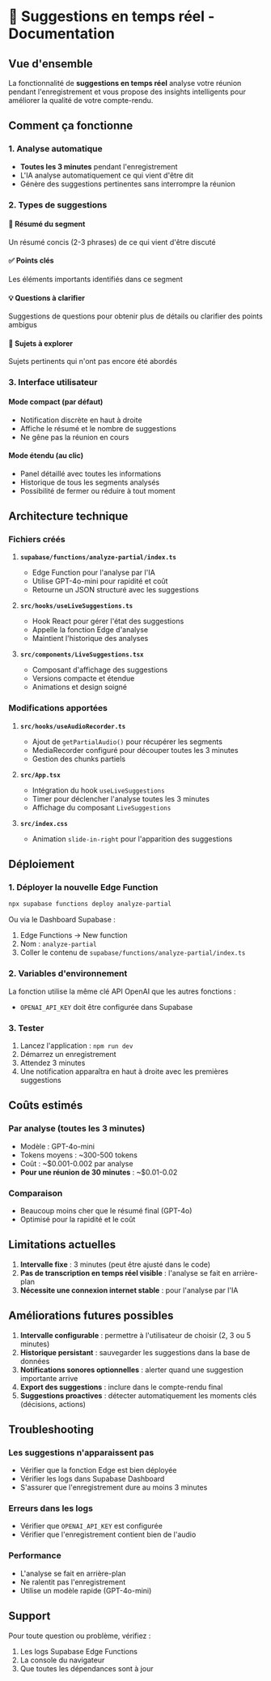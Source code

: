# 🎯 Suggestions en temps réel - Documentation

## Vue d'ensemble

La fonctionnalité de **suggestions en temps réel** analyse votre réunion pendant l'enregistrement et vous propose des insights intelligents pour améliorer la qualité de votre compte-rendu.

## Comment ça fonctionne

### 1. Analyse automatique
- **Toutes les 3 minutes** pendant l'enregistrement
- L'IA analyse automatiquement ce qui vient d'être dit
- Génère des suggestions pertinentes sans interrompre la réunion

### 2. Types de suggestions

#### 📝 Résumé du segment
Un résumé concis (2-3 phrases) de ce qui vient d'être discuté

#### ✅ Points clés
Les éléments importants identifiés dans ce segment

#### 💡 Questions à clarifier
Suggestions de questions pour obtenir plus de détails ou clarifier des points ambigus

#### 🎯 Sujets à explorer
Sujets pertinents qui n'ont pas encore été abordés

### 3. Interface utilisateur

#### Mode compact (par défaut)
- Notification discrète en haut à droite
- Affiche le résumé et le nombre de suggestions
- Ne gêne pas la réunion en cours

#### Mode étendu (au clic)
- Panel détaillé avec toutes les informations
- Historique de tous les segments analysés
- Possibilité de fermer ou réduire à tout moment

## Architecture technique

### Fichiers créés

1. **`supabase/functions/analyze-partial/index.ts`**
   - Edge Function pour l'analyse par l'IA
   - Utilise GPT-4o-mini pour rapidité et coût
   - Retourne un JSON structuré avec les suggestions

2. **`src/hooks/useLiveSuggestions.ts`**
   - Hook React pour gérer l'état des suggestions
   - Appelle la fonction Edge d'analyse
   - Maintient l'historique des analyses

3. **`src/components/LiveSuggestions.tsx`**
   - Composant d'affichage des suggestions
   - Versions compacte et étendue
   - Animations et design soigné

### Modifications apportées

1. **`src/hooks/useAudioRecorder.ts`**
   - Ajout de `getPartialAudio()` pour récupérer les segments
   - MediaRecorder configuré pour découper toutes les 3 minutes
   - Gestion des chunks partiels

2. **`src/App.tsx`**
   - Intégration du hook `useLiveSuggestions`
   - Timer pour déclencher l'analyse toutes les 3 minutes
   - Affichage du composant `LiveSuggestions`

3. **`src/index.css`**
   - Animation `slide-in-right` pour l'apparition des suggestions

## Déploiement

### 1. Déployer la nouvelle Edge Function

```bash
npx supabase functions deploy analyze-partial
```

Ou via le Dashboard Supabase :
1. Edge Functions → New function
2. Nom : `analyze-partial`
3. Coller le contenu de `supabase/functions/analyze-partial/index.ts`

### 2. Variables d'environnement

La fonction utilise la même clé API OpenAI que les autres fonctions :
- `OPENAI_API_KEY` doit être configurée dans Supabase

### 3. Tester

1. Lancez l'application : `npm run dev`
2. Démarrez un enregistrement
3. Attendez 3 minutes
4. Une notification apparaîtra en haut à droite avec les premières suggestions

## Coûts estimés

### Par analyse (toutes les 3 minutes)
- Modèle : GPT-4o-mini
- Tokens moyens : ~300-500 tokens
- Coût : ~$0.001-0.002 par analyse
- **Pour une réunion de 30 minutes** : ~$0.01-0.02

### Comparaison
- Beaucoup moins cher que le résumé final (GPT-4o)
- Optimisé pour la rapidité et le coût

## Limitations actuelles

1. **Intervalle fixe** : 3 minutes (peut être ajusté dans le code)
2. **Pas de transcription en temps réel visible** : l'analyse se fait en arrière-plan
3. **Nécessite une connexion internet stable** : pour l'analyse par l'IA

## Améliorations futures possibles

1. **Intervalle configurable** : permettre à l'utilisateur de choisir (2, 3 ou 5 minutes)
2. **Historique persistant** : sauvegarder les suggestions dans la base de données
3. **Notifications sonores optionnelles** : alerter quand une suggestion importante arrive
4. **Export des suggestions** : inclure dans le compte-rendu final
5. **Suggestions proactives** : détecter automatiquement les moments clés (décisions, actions)

## Troubleshooting

### Les suggestions n'apparaissent pas
- Vérifier que la fonction Edge est bien déployée
- Vérifier les logs dans Supabase Dashboard
- S'assurer que l'enregistrement dure au moins 3 minutes

### Erreurs dans les logs
- Vérifier que `OPENAI_API_KEY` est configurée
- Vérifier que l'enregistrement contient bien de l'audio

### Performance
- L'analyse se fait en arrière-plan
- Ne ralentit pas l'enregistrement
- Utilise un modèle rapide (GPT-4o-mini)

## Support

Pour toute question ou problème, vérifiez :
1. Les logs Supabase Edge Functions
2. La console du navigateur
3. Que toutes les dépendances sont à jour

